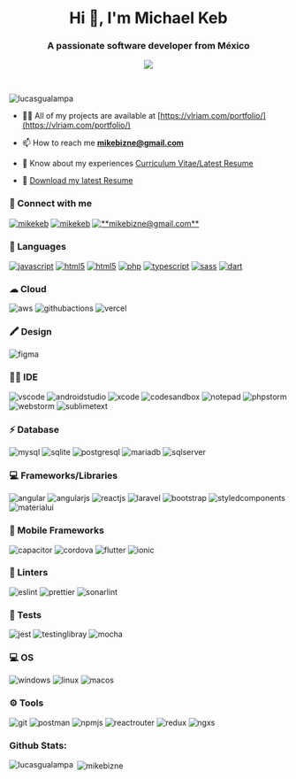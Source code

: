 

<h1 align="center">Hi 👋, I'm Michael Keb</h1>
<h3 align="center">A passionate software developer from México</h3>

<p align="center">
  <a href="https://github.com/DenverCoder1/readme-typing-svg"><img src="https://readme-typing-svg.herokuapp.com?font=Time+New+Roman&color=cyan&size=25&center=true&vCenter=true&width=600&height=100&lines=Self-taught+FrontEnd+Developer+..&hearts;++;Love+to+learn+new+stuffs.."></a>
</p>


<br>

<p align="left"> <img src="https://komarev.com/ghpvc/?username=lucasgualampa&label=Profile%20views&color=0e75b6&style=flat" alt="lucasgualampa" /> </p>

- 👨‍💻 All of my projects are available at [https://vlriam.com/portfolio/](https://vlriam.com/portfolio/)

- 📫 How to reach me **mikebizne@gmail.com**

- 📄 Know about my experiences [Curriculum Vitae/Latest Resume](https://lucasgualampa.github.io/resume/)

- :briefcase: <a href="#" download>Download my latest Resume</a>

<h3 align="left">📱 Connect with me</h3>
<p align="left">
<a href="https://github.com/mikebizne12" target="blank"><img align="center" src="https://img.shields.io/badge/GitHub-100000?style=for-the-badge&logo=github&logoColor=white" alt="mikekeb"/></a>
<a href="https://linkedin.com/in/michael-keb-pech" target="blank"><img align="center" src="https://img.shields.io/badge/LinkedIn-0077B5?style=for-the-badge&logo=linkedin&logoColor=white" alt="mikekeb"/></a>
<a href="mailto:mikebizne@gmail.com" target="blank"><img align="center" src="https://img.shields.io/badge/Gmail-D14836?style=for-the-badge&logo=gmail&logoColor=white" alt="**mikebizne@gmail.com**"/></a>
</p>

<h3 align="left">🚀 Languages</h3>
<p align="left">
  <a href="https://developer.mozilla.org/en-US/docs/Web/JavaScript" target="_blank"><img src="https://img.shields.io/badge/JavaScript-F7DF1E?style=for-the-badge&logo=javascript&logoColor=black" alt="javascript"/></a>
  <a href="https://developer.mozilla.org/es/docs/Web/Guide/HTML/HTML5" target="_blank"><img src="https://img.shields.io/badge/HTML5-E34F26?style=for-the-badge&logo=html5&logoColor=white" alt="html5"/></a>
  <a href="https://developer.mozilla.org/es/docs/Web/CSS" target="_blank"><img src="https://img.shields.io/badge/CSS3-1572B6?style=for-the-badge&logo=css3&logoColor=white" alt="html5"/></a>
  <a href="https://www.php.com" target="_blank"><img src="https://img.shields.io/badge/PHP-777BB4?style=for-the-badge&logo=php&logoColor=white" alt="php"/></a>
   <a href="https://www.typescriptlang.org/" target="_blank"><img src="https://img.shields.io/badge/TypeScript-007ACC?style=for-the-badge&logo=typescript&logoColor=white" alt="typescript"/></a>
   <a href="https://sass-lang.com/" target="_blank"><img src="https://img.shields.io/badge/Sass-CC6699?style=for-the-badge&logo=sass&logoColor=white" alt="sass"/></a>
  <a href="https://dart.dev/" target="_blank"><img src="https://img.shields.io/badge/Dart-0175C2?style=for-the-badge&logo=dart&logoColor=white" alt="dart"/></a>
  
   
   <h3 align="left">☁ Cloud</h3>
<p align="left">
  <img src="https://img.shields.io/badge/Amazon_AWS-FF9900?style=for-the-badge&logo=amazonaws&logoColor=white" alt="aws">
  <img src="https://img.shields.io/badge/GitHub_Actions-2088FF?style=for-the-badge&logo=github-actions&logoColor=white" alt="githubactions">
  
  <img src="https://img.shields.io/badge/Vercel-000000?style=for-the-badge&logo=vercel&logoColor=white" alt="vercel">
</p>
  
   <h3 align="left">🖍 Design</h3>
<p align="left">
  <img src="https://img.shields.io/badge/Figma-F24E1E?style=for-the-badge&logo=figma&logoColor=white" alt="figma">
</p>
  
 <h3 align="left">👩‍💻 IDE</h3>
<p align="left">
  <img src="https://img.shields.io/badge/Visual_Studio_Code-0078D4?style=for-the-badge&logo=visual%20studio%20code&logoColor=white" alt="vscode">
  <img src="https://img.shields.io/badge/Android_Studio-3DDC84?style=for-the-badge&logo=android-studio&logoColor=white" alt="androidstudio">
  <img src="https://img.shields.io/badge/Xcode-007ACC?style=for-the-badge&logo=Xcode&logoColor=white" alt="xcode">
  <img src="https://img.shields.io/badge/Codesandbox-000000?style=for-the-badge&logo=CodeSandbox&logoColor=white" alt="codesandbox">
   <img src="https://img.shields.io/badge/Notepad++-90E59A.svg?style=for-the-badge&logo=notepad%2B%2B&logoColor=black" alt="notepad">
    <img src="http://img.shields.io/badge/-PHPStorm-181717?style=for-the-badge&logo=phpstorm&logoColor=AB43EB" alt="phpstorm"/>
  <img src="http://img.shields.io/badge/-WEBStorm-181717?style=for-the-badge&logo=webstorm&logoColor=F1E549" alt="webstorm"/>
  <img src="https://img.shields.io/badge/sublime_text-%23575757.svg?&style=for-the-badge&logo=sublime-text&logoColor=important" alt="sublimetext">
  
</p>
  
</p>
<h3 align="left">⚡ Database</h3>
<p align="left">
 <img src="https://img.shields.io/badge/MySQL-005C84?style=for-the-badge&logo=mysql&logoColor=white" alt="mysql"/>
  <img src="https://img.shields.io/badge/SQLite-07405E?style=for-the-badge&logo=sqlite&logoColor=white" alt="sqlite"/>

  <img src="https://img.shields.io/badge/PostgreSQL-316192?style=for-the-badge&logo=postgresql&logoColor=white" alt="postgresql"/> 
  
  <img src="https://img.shields.io/badge/MariaDB-003545?style=for-the-badge&logo=mariadb&logoColor=white" alt="mariadb"/> 
 
  <img src="https://img.shields.io/badge/Microsoft%20SQL%20Server-CC2927?style=for-the-badge&logo=microsoft%20sql%20server&logoColor=white" alt="sqlserver"/>
</p>
<h3 align="left">💻 Frameworks/Libraries</h3>
<p align="left">
  <img src="https://img.shields.io/badge/Angular-DD0031?style=for-the-badge&logo=angular&logoColor=white" alt="angular">
   <img src="https://img.shields.io/badge/AngularJS-E23237?style=for-the-badge&logo=angularjs&logoColor=white" alt="angularjs">
   <img src="https://img.shields.io/badge/React-20232A?style=for-the-badge&logo=react&logoColor=61DAFB" alt="reactjs">
  <img src="https://img.shields.io/badge/Laravel-FF2D20?style=for-the-badge&logo=laravel&logoColor=white" alt="laravel">
  <img src="https://img.shields.io/badge/Bootstrap-563D7C?style=for-the-badge&logo=bootstrap&logoColor=white" alt="bootstrap"/>
  <img src="https://img.shields.io/badge/styled--components-DB7093?style=for-the-badge&logo=styled-components&logoColor=white" alt="styledcomponents"/>
  
  <img src="https://img.shields.io/badge/Material--UI-0081CB?style=for-the-badge&logo=material-ui&logoColor=white" alt="materialui"/>
  
 
  
</p>
<h3 align="left">📱 Mobile Frameworks</h3>
<p align="left">
  <img src="https://img.shields.io/badge/Capacitor-119EFF?style=for-the-badge&logo=Capacitor&logoColor=white" alt="capacitor">
  <img src="https://img.shields.io/badge/Cordova-35434F?style=for-the-badge&logo=apache-cordova&logoColor=E8E8E8" alt="cordova">
   <img src="https://img.shields.io/badge/Flutter-02569B?style=for-the-badge&logo=flutter&logoColor=white" alt="flutter">
    <img src="https://img.shields.io/badge/Ionic-3880FF?style=for-the-badge&logo=ionic&logoColor=white" alt="ionic"/>
  
</p>

<h3 align="left">🧐 Linters</h3>
<p align="left">
  <img src="https://img.shields.io/badge/eslint-3A33D1?style=for-the-badge&logo=eslint&logoColor=white" alt="eslint">
  <img src="https://img.shields.io/badge/prettier-1A2C34?style=for-the-badge&logo=prettier&logoColor=F7BA3E" alt="prettier">
   <img src="https://img.shields.io/badge/SonarLint-CB2029?style=for-the-badge&logo=sonarlint&logoColor=white" alt="sonarlint"> 
  
</p>


<h3 align="left">🔔 Tests</h3>
<p align="left">
  <img src="https://img.shields.io/badge/Jest-323330?style=for-the-badge&logo=Jest&logoColor=white" alt="jest">
  <img src="https://img.shields.io/badge/testing%20library-323330?style=for-the-badge&logo=testing-library&logoColor=red" alt="testinglibray">
   <img src="https://img.shields.io/badge/mocha.js-323330?style=for-the-badge&logo=mocha&logoColor=Brown" alt="mocha"> 
  
</p>

<h3 align="left">💻 OS</h3>
<p align="left">
  <img src="https://img.shields.io/badge/Windows-0078D6?style=for-the-badge&logo=windows&logoColor=white" alt="windows"/>
 <img src="https://img.shields.io/badge/Linux-FCC624?style=for-the-badge&logo=linux&logoColor=black" alt="linux"/>
   <img src="https://img.shields.io/badge/mac%20os-000000?style=for-the-badge&logo=apple&logoColor=white" alt="macos"/>
</p>



<h3 align="left">⚙️ Tools</h3>
<p align="left">
  <img src="https://img.shields.io/badge/Git-F05032?style=for-the-badge&logo=git&logoColor=white" alt="git"/>
 <img src="https://img.shields.io/badge/Postman-FF6C37?style=for-the-badge&logo=Postman&logoColor=white" alt="postman"/>
   <img src="https://img.shields.io/badge/npm-CB3837?style=for-the-badge&logo=npm&logoColor=white" alt="npmjs"/>
<img src="https://img.shields.io/badge/React_Router-CA4245?style=for-the-badge&logo=react-router&logoColor=white" alt="reactrouter"/>
  <img src="https://img.shields.io/badge/Redux-593D88?style=for-the-badge&logo=redux&logoColor=white" alt="redux"/>
   <img src="https://img.shields.io/badge/Ngxs-593D88?style=for-the-badge&logo=ngxs&logoColor=white" alt="ngxs"/>
</p>
<h3 align="left">Github Stats:</h3>
<p><img align="left" src="https://github-readme-stats.vercel.app/api/top-langs?username=mikebizne12&langs_count=15&show_icons=true&theme=tokyonight&locale=en&layout=compact" alt="lucasgualampa" /></p>

<p>&nbsp;<img align="center" src="https://github-readme-stats.vercel.app/api?username=mikebizne12&show_icons=true&&include_all_commits=true&count_private=true&count_pr_private_repo=true&theme=tokyonight&locale=en" alt="mikebizne" /></p>
